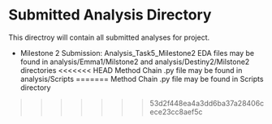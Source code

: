 # Submitted Analysis Directory

This directroy will contain all submitted analyses for project.

* Milestone 2 Submission: Analysis_Task5_Milestone2
                          EDA files may be found in analysis/Emma1/Milstone2 and analysis/Destiny2/Milstone2 directories
<<<<<<< HEAD
                          Method Chain .py file may be found in analysis/Scripts 
=======
                          Method Chain .py file may be found in Scripts directory
>>>>>>> 53d2f448ea4a3dd6ba37a28406cece23cc8aef5c
